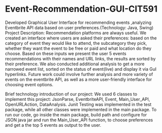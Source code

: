 # Event-Recommendation-GUI-CIT591
Developed  Graphical User Interface for recommending events ,analyzing Eventbrite API data based on user preferences.(Technology: Java, Swing)
Project Description: Recommendation platforms are always useful. We created an interface where users are asked their preferences: based on the category of event they would like to attend, the subcategory they pick, whether they want the event to be free or paid and what location do they choose. Based on these inputs we present the user 5 events recommendations with their names and URL links, the results are sorted by their preference. We also conducted additional analysis to get a more narrowed event list, sorted on the status of event(live) and display it via GuI hyperlinks. Future work could involve further analysis and more variety of events on the eventbrite API, as well as a more user-friendly interface for choosing event options.

Brief technology introduction of our project: We used 6 classes to implement this project: JsonParse, EventbriteAPI, Event, Main_User_API, OpenURLAction, DataAnalysis. Junit Testing was implemented in the test package, while all other classes were implemented in the main package. To run our code, go inside the main package, build path and configure for JSON java jar and run the Main_User_API function, to choose preferences and get a the top 5 events as output to the user.

